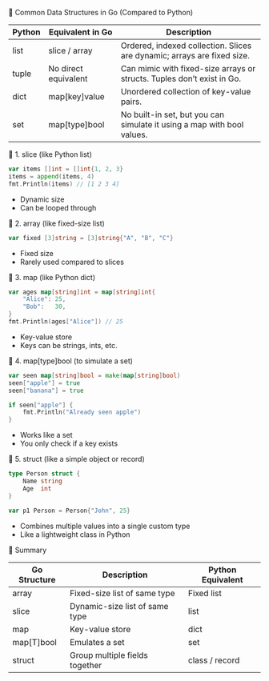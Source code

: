 🧰 Common Data Structures in Go (Compared to Python)

| Python | Equivalent in Go | Description |
|--------|------------------|-------------|
| list   | slice / array    | Ordered, indexed collection. Slices are dynamic; arrays are fixed size. |
| tuple  | No direct equivalent | Can mimic with fixed-size arrays or structs. Tuples don’t exist in Go. |
| dict   | map[key]value    | Unordered collection of key-value pairs. |
| set    | map[type]bool    | No built-in set, but you can simulate it using a map with bool values. |

🔹 1. slice (like Python list)
```go
var items []int = []int{1, 2, 3}
items = append(items, 4)
fmt.Println(items) // [1 2 3 4]
```
- Dynamic size
- Can be looped through

🔹 2. array (like fixed-size list)
```go
var fixed [3]string = [3]string{"A", "B", "C"}
```
- Fixed size
- Rarely used compared to slices

🔹 3. map (like Python dict)
```go
var ages map[string]int = map[string]int{
    "Alice": 25,
    "Bob":   30,
}
fmt.Println(ages["Alice"]) // 25
```
- Key-value store
- Keys can be strings, ints, etc.

🔹 4. map[type]bool (to simulate a set)
```go
var seen map[string]bool = make(map[string]bool)
seen["apple"] = true
seen["banana"] = true

if seen["apple"] {
    fmt.Println("Already seen apple")
}
```
- Works like a set
- You only check if a key exists

🔹 5. struct (like a simple object or record)
```go
type Person struct {
    Name string
    Age  int
}

var p1 Person = Person{"John", 25}
```
- Combines multiple values into a single custom type
- Like a lightweight class in Python

🧠 Summary

| Go Structure | Description                      | Python Equivalent        |
|--------------|----------------------------------|--------------------------|
| array        | Fixed-size list of same type     | Fixed list               |
| slice        | Dynamic-size list of same type   | list                     |
| map          | Key-value store                  | dict                     |
| map[T]bool   | Emulates a set                   | set                      |
| struct       | Group multiple fields together   | class / record           |

